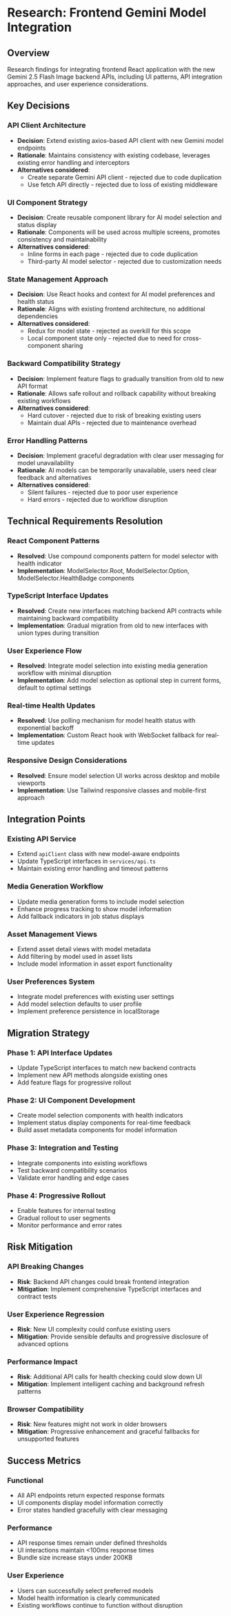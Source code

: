 # Research: Frontend Gemini Model Integration

## Overview
Research findings for integrating frontend React application with the new Gemini 2.5 Flash Image backend APIs, including UI patterns, API integration approaches, and user experience considerations.

## Key Decisions

### API Client Architecture
- **Decision**: Extend existing axios-based API client with new Gemini model endpoints
- **Rationale**: Maintains consistency with existing codebase, leverages existing error handling and interceptors
- **Alternatives considered**:
  - Create separate Gemini API client - rejected due to code duplication
  - Use fetch API directly - rejected due to loss of existing middleware

### UI Component Strategy
- **Decision**: Create reusable component library for AI model selection and status display
- **Rationale**: Components will be used across multiple screens, promotes consistency and maintainability
- **Alternatives considered**:
  - Inline forms in each page - rejected due to code duplication
  - Third-party AI model selector - rejected due to customization needs

### State Management Approach
- **Decision**: Use React hooks and context for AI model preferences and health status
- **Rationale**: Aligns with existing frontend architecture, no additional dependencies
- **Alternatives considered**:
  - Redux for model state - rejected as overkill for this scope
  - Local component state only - rejected due to need for cross-component sharing

### Backward Compatibility Strategy
- **Decision**: Implement feature flags to gradually transition from old to new API format
- **Rationale**: Allows safe rollout and rollback capability without breaking existing workflows
- **Alternatives considered**:
  - Hard cutover - rejected due to risk of breaking existing users
  - Maintain dual APIs - rejected due to maintenance overhead

### Error Handling Patterns
- **Decision**: Implement graceful degradation with clear user messaging for model unavailability
- **Rationale**: AI models can be temporarily unavailable, users need clear feedback and alternatives
- **Alternatives considered**:
  - Silent failures - rejected due to poor user experience
  - Hard errors - rejected due to workflow disruption

## Technical Requirements Resolution

### React Component Patterns
- **Resolved**: Use compound components pattern for model selector with health indicator
- **Implementation**: ModelSelector.Root, ModelSelector.Option, ModelSelector.HealthBadge components

### TypeScript Interface Updates
- **Resolved**: Create new interfaces matching backend API contracts while maintaining backward compatibility
- **Implementation**: Gradual migration from old to new interfaces with union types during transition

### User Experience Flow
- **Resolved**: Integrate model selection into existing media generation workflow with minimal disruption
- **Implementation**: Add model selection as optional step in current forms, default to optimal settings

### Real-time Health Updates
- **Resolved**: Use polling mechanism for model health status with exponential backoff
- **Implementation**: Custom React hook with WebSocket fallback for real-time updates

### Responsive Design Considerations
- **Resolved**: Ensure model selection UI works across desktop and mobile viewports
- **Implementation**: Use Tailwind responsive classes and mobile-first approach

## Integration Points

### Existing API Service
- Extend `apiClient` class with new model-aware endpoints
- Update TypeScript interfaces in `services/api.ts`
- Maintain existing error handling and timeout patterns

### Media Generation Workflow
- Update media generation forms to include model selection
- Enhance progress tracking to show model information
- Add fallback indicators in job status displays

### Asset Management Views
- Extend asset detail views with model metadata
- Add filtering by model used in asset lists
- Include model information in asset export functionality

### User Preferences System
- Integrate model preferences with existing user settings
- Add model selection defaults to user profile
- Implement preference persistence in localStorage

## Migration Strategy

### Phase 1: API Interface Updates
- Update TypeScript interfaces to match new backend contracts
- Implement new API methods alongside existing ones
- Add feature flags for progressive rollout

### Phase 2: UI Component Development
- Create model selection components with health indicators
- Implement status display components for real-time feedback
- Build asset metadata components for model information

### Phase 3: Integration and Testing
- Integrate components into existing workflows
- Test backward compatibility scenarios
- Validate error handling and edge cases

### Phase 4: Progressive Rollout
- Enable features for internal testing
- Gradual rollout to user segments
- Monitor performance and error rates

## Risk Mitigation

### API Breaking Changes
- **Risk**: Backend API changes could break frontend integration
- **Mitigation**: Implement comprehensive TypeScript interfaces and contract tests

### User Experience Regression
- **Risk**: New UI complexity could confuse existing users
- **Mitigation**: Provide sensible defaults and progressive disclosure of advanced options

### Performance Impact
- **Risk**: Additional API calls for health checking could slow down UI
- **Mitigation**: Implement intelligent caching and background refresh patterns

### Browser Compatibility
- **Risk**: New features might not work in older browsers
- **Mitigation**: Progressive enhancement and graceful fallbacks for unsupported features

## Success Metrics

### Functional
- All API endpoints return expected response formats
- UI components display model information correctly
- Error states handled gracefully with clear messaging

### Performance
- API response times remain under defined thresholds
- UI interactions maintain <100ms response times
- Bundle size increase stays under 200KB

### User Experience
- Users can successfully select preferred models
- Model health information is clearly communicated
- Existing workflows continue to function without disruption